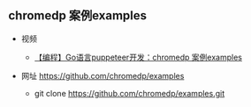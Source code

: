 
## chromedp 案例examples

- 视频
    - [【编程】Go语言puppeteer开发：chromedp 案例examples](https://www.bilibili.com/video/BV1xX4y1F7K3/)



- 网址 https://github.com/chromedp/examples
    - git clone https://github.com/chromedp/examples.git

